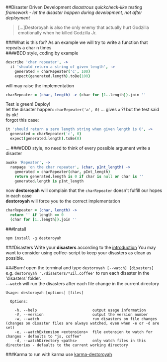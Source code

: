 ##Disaster Driven Development
_disastrous quickcheck-like testing framework - let the disaster happen during development, not after deployment_

>[...]Destoroyah is also the only enemy that actually hurt Godzilla emotionally when he killed Godzilla Jr.

###What is this for?
As an example we will try to write a function that repeats a char n times  
####BDD style, coding by example  
```coffeescript
describe 'char repeater', ->
  it 'should return a string of given length', ->
    generated = charRepeater('c', 100)
    expect(generated.length).toBe(100)
```
will may raise the implementation
```coffeescript
charRepeater = (char, length) -> (char for [1..length]).join ''
```
Test is green! Deploy!  
let the disaster happen: `charRepeater('a', 0)` ... gives `a` ?! but the test said its ok!  
forgot this case:
```coffeescript
it 'should return a zero length string when given length is 0', ->
  generated = charRepeater('c', 0)
  expect(generated.length).toBe(0)
```
...
####DDD style, no need to think of every possible argument
write a disaster
```coffeescript
awake 'Repeater', ->
  rampage 'on the char repeater', (char, pInt_length) ->
    generated = charRepeater(char, pInt_length)
    return generated.length is 0 if char is null or char is ''
    generated.length is pInt_length
```
now **destoroyah** will complain that the `charRepeater` doesn't fulfill our hopes in each case  
**destoroyah** will force you to the correct implementation  
```coffeescript
charRepeater = (char, length) ->
  return '' if length == 0
  (char for [1..length]).join ''
```

###Install

`npm install -g destoroyah`

###Disasters
Write your **disasters** according to the [introduction](https://github.com/sloosch/destoroyah/blob/master/introduction.litcoffee)
You may want to consider using coffee-script to keep your disasters as clean as possible.

###Burn!
open the terminal and type `destoroyah [--watch] [disasters]` e.g. `destoroyah './disasters/*Zil.coffee'` to run each disaster in the 'disasters' folder.  
`--watch` will run the disasters after each file change in the current directory

    Usage: destoroyah [options] [files]

      Options:

        -h, --help                         output usage information
        -V, --version                      output the version number
        -w, --watch                        run disasters on file changes (changes on disaster files are always watched, even when -e or -d are set)
        -e, --watchExtension <extensions>  file extension to watch for changes - defaults to "js, coffee"
        -d, --watchDirectory <paths>       only watch files in this directories - defaults to the current working directory

###Karma
to run with karma use [karma-destoroyah](https://github.com/sloosch/karma-destoroyah)

